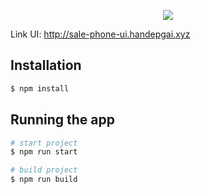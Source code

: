 <p align="center">
  <img src='https://github.com/lehuuhieu-0805/sale-phone-ui/actions/workflows/ci-cd.yml/badge.svg'/>
</p>

Link UI: http://sale-phone-ui.handepgai.xyz

## Installation

```bash
$ npm install
```

## Running the app

```bash
# start project
$ npm run start

# build project
$ npm run build
```
